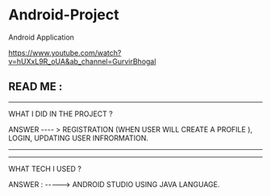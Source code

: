 # Android-Project
Android Application
  
https://www.youtube.com/watch?v=hUXxL9R_oUA&ab_channel=GurvirBhogal

READ ME :
-------------------------------------------------------------
-------------------------------------------------------------
WHAT I DID IN THE PROJECT ?

ANSWER ---- > REGISTRATION (WHEN USER WILL CREATE A PROFILE ), LOGIN, UPDATING USER INFRORMATION.

-------------------------------------------------------------
-------------------------------------------------------------
WHAT TECH I USED ?

ANSWER  : -----> ANDROID STUDIO USING JAVA LANGUAGE.
